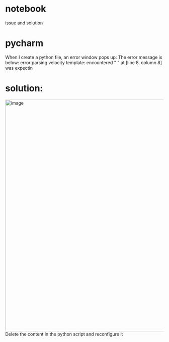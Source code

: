 # notebook
issue and solution

# pycharm 
When I create a python file, an error window pops up:
The error message is below:
error parsing velocity template: encountered " " at [line 8, column 8] was expectin
# solution:
<img width="734" alt="image" src="https://github.com/wujelly701/notebook/assets/39235590/f93aa0fe-b695-47c6-b42e-d704d47c3a6d">
Delete the content in the python script and reconfigure it
